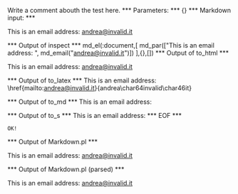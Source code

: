 Write a comment abouth the test here.
*** Parameters: ***
{}
*** Markdown input: ***


This is an email address: <andrea@invalid.it>
	
*** Output of inspect ***
md_el(:document,[
	md_par(["This is an email address: ", md_email("andrea@invalid.it")])
],{},[])
*** Output of to_html ***

<p>This is an email address: <a href='mailto:andrea@invalid.it'>&#097;&#110;&#100;&#114;&#101;&#097;&#064;&#105;&#110;&#118;&#097;&#108;&#105;&#100;&#046;&#105;&#116;</a></p>

*** Output of to_latex ***
This is an email address: \href{mailto:andrea@invalid.it}{andrea\char64invalid\char46it}


*** Output of to_md ***
This is an email address:


*** Output of to_s ***
This is an email address: 
*** EOF ***



	OK!



*** Output of Markdown.pl ***
<p>This is an email address: <a href="&#109;&#x61;&#x69;l&#x74;&#x6F;:a&#110;&#100;r&#x65;&#97;&#64;&#105;&#110;v&#x61;l&#x69;&#x64;&#x2E;&#x69;&#116;">a&#110;&#100;r&#x65;&#97;&#64;&#105;&#110;v&#x61;l&#x69;&#x64;&#x2E;&#x69;&#116;</a></p>

*** Output of Markdown.pl (parsed) ***
<p>This is an email address: <a href='&amp;#109;&amp;#x61;&amp;#x69;l&amp;#x74;&amp;#x6F;:a&amp;#110;&amp;#100;r&amp;#x65;&amp;#97;&amp;#64;&amp;#105;&amp;#110;v&amp;#x61;l&amp;#x69;&amp;#x64;&amp;#x2E;&amp;#x69;&amp;#116;'>a&#110;&#100;r&#x65;&#97;&#64;&#105;&#110;v&#x61;l&#x69;&#x64;&#x2E;&#x69;&#116;</a
    ></p
  >